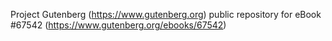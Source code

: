 Project Gutenberg (https://www.gutenberg.org) public repository for
eBook #67542 (https://www.gutenberg.org/ebooks/67542)
